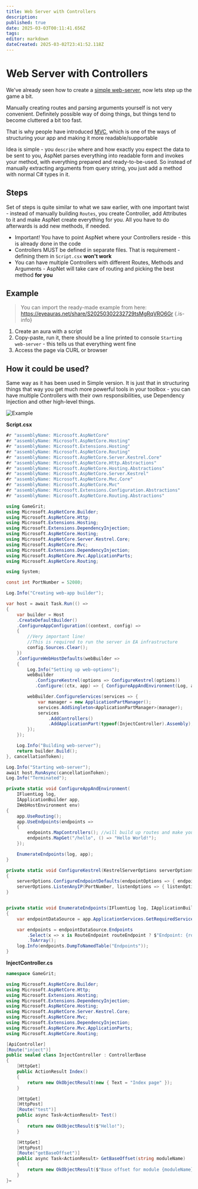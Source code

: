 ```yaml
---
title: Web Server with Controllers
description: 
published: true
date: 2025-03-03T00:11:41.656Z
tags: 
editor: markdown
dateCreated: 2025-03-02T23:41:52.118Z
---
```


# Web Server with Controllers
We've already seen how to create a [simple web-server](https://wiki.eyeauras.net/en/scripting/examples/advanced/simple-web-server), now lets step up the game a bit. 

Manually creating routes and parsing arguments yourself is not very convenient. Definitely possible way of doing things, but things tend to become cluttered a bit too fast.

That is why people have introduced [MVC](https://learn.microsoft.com/en-us/aspnet/core/tutorials/first-mvc-app/adding-controller?view=aspnetcore-9.0&tabs=visual-studio), which is one of the ways of structuring your app and making it more readable/supportable

Idea is simple - you `describe` where and how exactly you expect the data to be sent to you, AspNet parses everything into readable form and invokes your method, with everything prepared and ready-to-be-used. So instead of manually extracting arguments from query string, you just add a method with normal C# types in it.

## Steps
Set of steps is quite similar to what we saw earlier, with one important twist - instead of manually building `Routes`, you create Controller, add Attributes to it and make AspNet create everything for you. All you have to do afterwards is add new methods, if needed.
- Important! You have to point AspNet where your Controllers reside - this is already done in the code
- Controllers MUST be defined in separate files. That is requirement - defining them in `Script.csx` **won't work**
- You can have multiple Controllers with different Routes, Methods and Arguments - AspNet will take care of routing and picking the best method **for you**

## Example 
> You can import the ready-made example from here: https://eyeauras.net/share/S20250302232729tsMgRqVRO6Gr
{.is-info}

1. Create an aura with a script
2. Copy-paste, run it, there should be a line printed to console `Starting web-server` - this tells us that everything went fine
3. Access the page via CURL or browser 


## How it could be used?
Same way as it has been used in Simple version. It is just that in structuring things that way you get much more powerful tools in your toolbox - you can have multiple Controllers with their own responsibilities, use Dependency Injection and other high-level things.

![Example](https://s3.eyeauras.net/media/2025/03/NVIDIA_Overlay_Z2i6oRKb8cb4rJ3t.png)

**Script.csx**
```csharp
#r "assemblyName: Microsoft.AspNetCore"
#r "assemblyName: Microsoft.AspNetCore.Hosting"
#r "assemblyName: Microsoft.Extensions.Hosting"
#r "assemblyName: Microsoft.AspNetCore.Routing"
#r "assemblyName: Microsoft.AspNetCore.Server.Kestrel.Core"
#r "assemblyName: Microsoft.AspNetCore.Http.Abstractions"
#r "assemblyName: Microsoft.AspNetCore.Hosting.Abstractions"
#r "assemblyName: Microsoft.AspNetCore.Server.Kestrel"
#r "assemblyName: Microsoft.AspNetCore.Mvc.Core"
#r "assemblyName: Microsoft.AspNetCore.Mvc"
#r "assemblyName: Microsoft.Extensions.Configuration.Abstractions"
#r "assemblyName: Microsoft.AspNetCore.Routing.Abstractions"

using GameGrit;
using Microsoft.AspNetCore.Builder;
using Microsoft.AspNetCore.Http;
using Microsoft.Extensions.Hosting;
using Microsoft.Extensions.DependencyInjection;
using Microsoft.AspNetCore.Hosting;
using Microsoft.AspNetCore.Server.Kestrel.Core;
using Microsoft.AspNetCore.Mvc;
using Microsoft.Extensions.DependencyInjection;
using Microsoft.AspNetCore.Mvc.ApplicationParts;
using Microsoft.AspNetCore.Routing;

using System;

const int PortNumber = 52080;

Log.Info("Creating web-app builder");

var host = await Task.Run(() =>
{
    var builder = Host
    .CreateDefaultBuilder()
    .ConfigureAppConfiguration((context, config) =>
    {
        //Very important line! 
        //This is required to run the server in EA infrastructure
        config.Sources.Clear();
    })
    .ConfigureWebHostDefaults(webBuilder =>
    {
        Log.Info("Setting up web-options");
        webBuilder
           .ConfigureKestrel(options => ConfigureKestrel(options))
           .Configure((ctx, app) => { ConfigureAppAndEnvironment(Log, app, ctx.HostingEnvironment); });

        webBuilder.ConfigureServices(services => {
            var manager = new ApplicationPartManager();
            services.AddSingleton<ApplicationPartManager>(manager);
            services
                .AddControllers()
                .AddApplicationPart(typeof(InjectController).Assembly); //that line will ensure that Controllers are properly detected
        });
    });

    Log.Info("Building web-server");
    return builder.Build();
}, cancellationToken);

Log.Info("Starting web-server");
await host.RunAsync(cancellationToken);
Log.Info("Terminated");

private static void ConfigureAppAndEnvironment(
    IFluentLog log,
    IApplicationBuilder app,
    IWebHostEnvironment env)
{
    app.UseRouting();
    app.UseEndpoints(endpoints =>
    {
        endpoints.MapControllers(); //will build up routes and make your Controllers available for invocation
        endpoints.MapGet("/hello", () => "Hello World!");
    });

    EnumerateEndpoints(log, app);
}

private static void ConfigureKestrel(KestrelServerOptions serverOptions)
{
    serverOptions.ConfigureEndpointDefaults(endpointOptions => { endpointOptions.Protocols = HttpProtocols.Http1; });
    serverOptions.ListenAnyIP(PortNumber, listenOptions => { listenOptions.Protocols = HttpProtocols.Http1AndHttp2; });
}


private static void EnumerateEndpoints(IFluentLog log, IApplicationBuilder app)
{
    var endpointDataSource = app.ApplicationServices.GetRequiredService<EndpointDataSource>();

    var endpoints = endpointDataSource.Endpoints
        .Select(x => x is RouteEndpoint routeEndpoint ? $"Endpoint: {routeEndpoint.DisplayName}, Path: {routeEndpoint.RoutePattern.RawText}, Order: {routeEndpoint.Order}" : "Unknown endpoint: {x}")
        .ToArray();
    log.Info(endpoints.DumpToNamedTable("Endpoints"));
}
```

**InjectController.cs**
```csharp
namespace GameGrit;

using Microsoft.AspNetCore.Builder;
using Microsoft.AspNetCore.Http;
using Microsoft.Extensions.Hosting;
using Microsoft.Extensions.DependencyInjection;
using Microsoft.AspNetCore.Hosting;
using Microsoft.AspNetCore.Server.Kestrel.Core;
using Microsoft.AspNetCore.Mvc;
using Microsoft.Extensions.DependencyInjection;
using Microsoft.AspNetCore.Mvc.ApplicationParts;
using Microsoft.AspNetCore.Routing;

[ApiController]
[Route("inject")]
public sealed class InjectController : ControllerBase
{
    [HttpGet]
    public ActionResult Index()
    {
        return new OkObjectResult(new { Text = "Index page" });
    }

    [HttpGet]
    [HttpPost]
    [Route("test")]
    public async Task<ActionResult> Test()
    {
        return new OkObjectResult($"Hello!");
    }

    [HttpGet]
    [HttpPost]
    [Route("getBaseOffset")]
    public async Task<ActionResult> GetBaseOffset(string moduleName)
    {
        return new OkObjectResult($"Base offset for module {moduleName} is XxX!");
    }
}=
```